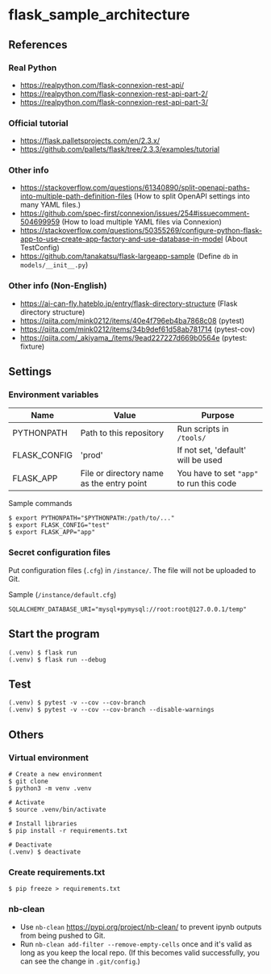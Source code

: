 # flask_sample_architecture

## References

### Real Python

- https://realpython.com/flask-connexion-rest-api/
- https://realpython.com/flask-connexion-rest-api-part-2/
- https://realpython.com/flask-connexion-rest-api-part-3/

### Official tutorial

- https://flask.palletsprojects.com/en/2.3.x/
- https://github.com/pallets/flask/tree/2.3.3/examples/tutorial

### Other info

- https://stackoverflow.com/questions/61340890/split-openapi-paths-into-multiple-path-definition-files (How to split OpenAPI settings into many YAML files.)
- https://github.com/spec-first/connexion/issues/254#issuecomment-504699959 (How to load multiple YAML files via Connexion)
- https://stackoverflow.com/questions/50355269/configure-python-flask-app-to-use-create-app-factory-and-use-database-in-model (About TestConfig)
- https://github.com/tanakatsu/flask-largeapp-sample (Define `db` in `models/__init__.py`)

### Other info (Non-English)

- https://ai-can-fly.hateblo.jp/entry/flask-directory-structure (Flask directory structure)
- https://qiita.com/mink0212/items/40e4f796eb4ba7868c08 (pytest)
- https://qiita.com/mink0212/items/34b9def61d58ab781714 (pytest-cov)
- https://qiita.com/_akiyama_/items/9ead227227d669b0564e (pytest: fixture)

## Settings

### Environment variables

Name|Value|Purpose
---|---|---
PYTHONPATH|Path to this repository|Run scripts in `/tools/`
FLASK_CONFIG|'prod'|If not set, 'default' will be used
FLASK_APP|File or directory name as the entry point|You have to set `"app"` to run this code

Sample commands
```
$ export PYTHONPATH="$PYTHONPATH:/path/to/..."
$ export FLASK_CONFIG="test"
$ export FLASK_APP="app"
```

### Secret configuration files

Put configuration files (`.cfg`) in `/instance/`. The file will not be uploaded to Git.

Sample (`/instance/default.cfg`)
```
SQLALCHEMY_DATABASE_URI="mysql+pymysql://root:root@127.0.0.1/temp"
```

## Start the program

```
(.venv) $ flask run 
(.venv) $ flask run --debug
```

## Test

```
(.venv) $ pytest -v --cov --cov-branch
(.venv) $ pytest -v --cov --cov-branch --disable-warnings
```

## Others

### Virtual environment

```
# Create a new environment
$ git clone 
$ python3 -m venv .venv

# Activate
$ source .venv/bin/activate

# Install libraries
$ pip install -r requirements.txt

# Deactivate
(.venv) $ deactivate
```

### Create requirements.txt

```
$ pip freeze > requirements.txt  
```

### nb-clean

- Use `nb-clean` https://pypi.org/project/nb-clean/ to prevent ipynb outputs from being pushed to Git.
- Run `nb-clean add-filter --remove-empty-cells` once and it's valid as long as you keep the local repo. (If this becomes valid successfully, you can see the change in `.git/config`.)